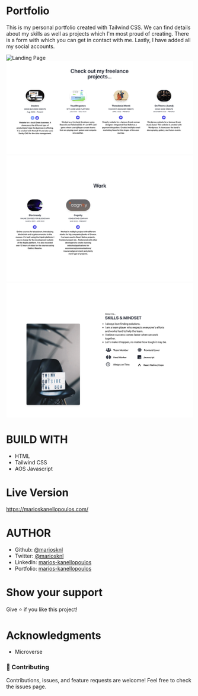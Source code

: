 # Portfolio

This is my personal portfolio created with Tailwind CSS. We can find details about my skills as well as projects which I'm most proud of creating. There is a form with which you can get in contact with me. Lastly, I have added all my social accounts.

![Landing Page](assets/img/homepage.png)
![Projects](assets/img/projects.png)
![Projects](assets/img/work.png)
![Skills](assets/img/skillset.png)

# BUILD WITH

- HTML
- Tailwind CSS
- AOS Javascript

# Live Version

https://marioskanellopoulos.com/

# AUTHOR

- Github: [@mariosknl](https://github.com/mariosknl)
- Twitter: [@mariosknl](https://twitter.com/MariosKnl)
- Linkedln: [marios-kanellopoulos](https://www.linkedin.com/in/marios-kanellopoulos)
- Portfolio: [marios-kanellopoulos](https://marioskanellopoulos.com/)

# Show your support

Give ⭐️ if you like this project!

# Acknowledgments

- Microverse

### 🤝 Contributing

Contributions, issues, and feature requests are welcome!
Feel free to check the issues page.
